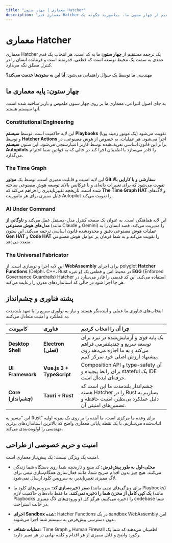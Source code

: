 ```yaml
---
title: "معماری | چهار ستون Hatcher"
description: "معماری فنی Hatcher را کاوش کنید، یک پیاده‌سازی مستقیم از چهار ستون ما. بیاموزید چگونه یک IDE قطعی، مدل-مستقل و توسعه‌دهنده-محور ساختیم."
---
```


# معماری Hatcher

معماری Hatcher یک ترجمه مستقیم از **چهار ستون** ما به کد است. هر انتخاب یک قدم عمدی به سمت یک محیط توسعه است که قطعی، قدرتمند است و فرمانده انسان را در کنترل مطلق نگه می‌دارد.

مهندسی ما توسط یک سؤال راهنمایی می‌شود: **آیا این به ستون‌ها خدمت می‌کند؟**

## چهار ستون: پایه معماری ما

به جای اصول انتزاعی، معماری ما بر روی چهار ستون ملموس و باربر ساخته شده است. آنها سیستم هستند.

### <DocIcon type="constitutional" inline /> Constitutional Engineering

این لایه حاکمیت است. توسط **سیستم Playbooks** (یک موتور زمینه پویا) تقویت می‌شود و توسط **Hatcher Actions** اجرا می‌شود. هر عملیات، به خصوص از هوش مصنوعی، در برابر این قانون اساسی تعریف‌شده توسط کاربر اعتبارسنجی می‌شود. این ستون **سیستم Autopilots** را قادر می‌سازد با اطمینان اجرا کند در حالی که به قوانین شما احترام می‌گذارد.

### <DocIcon type="time-graph" inline /> The Time Graph

این لایه امنیت و قابلیت ممیزی است. توسط یک **موتور Git سفارشی و با کارایی بالا** تقویت می‌شود که برای تغییرات دانه‌ای و با فرکانس بالای توسعه هوش مصنوعی ساخته شده است. تاریخچه تغییرناپذیری را فراهم می‌کند که **The Time Graph HAT** و لاگ‌های قابل ممیزی برای هر ماموریت Autopilot را تقویت می‌کند.

### <DocIcon type="ai-command" inline /> AI Under Command

این لایه هماهنگی است. به عنوان یک صفحه کنترل مدل-مستقل عمل می‌کند و **ناوگانی از مدل‌های هوش مصنوعی** (مانند Claude و Gemini) را مدیریت می‌کند. قصد انسان را به عملیات هوش مصنوعی دقیق و محدودشده قانون اساسی ترجمه می‌کند. این ستون **Gen HAT** و **Code HAT** را تقویت می‌کند و به شما فرمان بر عوامل هوش مصنوعی متعدد می‌دهد.

### <DocIcon type="universal-fabricator" inline /> The Universal Fabricator

این لایه اجرا و نوسازی است. از **WebAssembly** برای اجرای polyglot **Hatcher Functions** (Delphi، C++، Rust و غیره) در محیط امن و قطعی یک **EGG** (Enforced Governance Guardrails) Hatcher استفاده می‌کند. این کد قدیمی را قادر می‌سازد در هر جا اجرا شود در حالی که استانداردهای مدرن را رعایت می‌کند.

## پشته فناوری و چشم‌انداز

انتخاب‌های فناوری ما عملی و آینده‌نگر هستند و نیاز به نوآوری سریع را با تعهد بلندمدت به عملکرد و امنیت متعادل می‌کنند.

| کامپوننت           | فناوری                  | چرا آن را انتخاب کردیم                                                                                                                       |
| :----------------- | :---------------------- | :------------------------------------------------------------------------------------------------------------------------------------------- |
| **Desktop Shell**  | **Electron (فعلی)**     | یک پایه قوی و آزمایش‌شده در نبرد برای توسعه سریع و چندپلتفرمی فراهم می‌کند و به ما اجازه می‌دهد روی پیشنهاد ارزش اصلی خود تمرکز کنیم.  |
| **UI Framework**   | **Vue.js 3 + TypeScript** | Composition API و type-safety آن برای رابط پیچیده و stateful یک IDE حرفه‌ای ایده‌آل است.                                                   |
| **Core (چشم‌انداز)** | **Tauri + Rust**        | چشم‌انداز بلندمدت ما این است که هسته Hatcher را در Rust بسازیم به دلیل عملکرد بی‌نظیر، امنیت حافظه و تضمین‌های امنیتی آن.               |

این "مسیر به Rust" برای وعده ما مرکزی است. ما آینده را بر روی یک نمونه اولیه اثبات‌شده می‌سازیم، با یک نقطه پایانی معماری واضح که بالاترین استانداردهای برتری مهندسی را اولویت‌بندی می‌کند.

## امنیت و حریم خصوصی از طراحی

امنیت یک ویژگی نیست؛ یک پیش‌نیاز معماری است.

- **محلی-اول به طور پیش‌فرض:** کد منبع و تاریخچه شما روی دستگاه شما زندگی می‌کنند. هیچ چیز بدون اقدام صریح شما، مانند فعال‌سازی همگام‌سازی تیمی برای لاگ ممیزی تغییرناپذیر، به سرویس کلود ارسال نمی‌شود.

- **صفر ذخیره‌سازی کد:** سرویس‌های کلود ما (برای ویژگی‌های تیمی مانند Playbooks) **یک کپی کامل از مخزن شما را ذخیره نمی‌کنند**. ما فقط داده‌های حاکمیت لازم (مانند Playbooks و ورودی‌های لاگ ممیزی) را ذخیره می‌کنیم، هرگز کل codebase شما در حالت استراحت.

- **اجرای Sandbox شده:** Hatcher Functions در یک sandbox WebAssembly امن بدون دسترسی پیش‌فرض به سیستم شما اجرا می‌شوند.

- **عملیات شفاف:** Time Graph و Human Firewall اطمینان می‌دهند که شما یک رکورد واضح و قابل ممیزی از هر اقدام و کلمه نهایی در هر تغییر دارید.

<PageCTA
  title="آماده غواصی عمیق‌تر؟"
  subtitle="کاوش کنید چگونه معماری ما نسل بعدی توسعه کمک‌شده با هوش مصنوعی را ممکن می‌سازد"
  buttonText="فلسفه را بخوانید"
  buttonLink="/fa/philosophy"
  buttonStyle="secondary"
  footer="با امنیت، حریم خصوصی و کنترل توسعه‌دهنده در هسته آن ساخته شده"
/>
